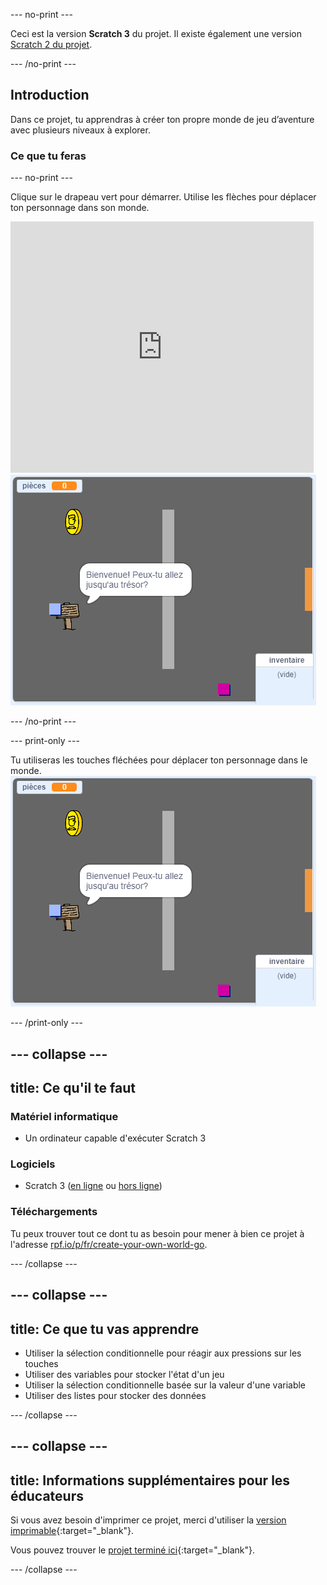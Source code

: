 --- no-print ---

Ceci est la version **Scratch 3** du projet. Il existe également une version [Scratch 2 du projet](https://projects.raspberrypi.org/fr-FR/projects/create-your-own-world-scratch2).

--- /no-print ---

## Introduction

Dans ce projet, tu apprendras à créer ton propre monde de jeu d’aventure avec plusieurs niveaux à explorer.

### Ce que tu feras

--- no-print ---

Clique sur le drapeau vert pour démarrer. Utilise les flèches pour déplacer ton personnage dans son monde.

<div class="scratch-preview">
  <iframe allowtransparency="true" width="485" height="402" src="https://scratch.mit.edu/projects/embed/369629078/?autostart=false" frameborder="0" scrolling="no"></iframe>
  <img src="images/showcase.png">
</div>

--- /no-print ---

--- print-only ---

Tu utiliseras les touches fléchées pour déplacer ton personnage dans le monde. ![showcase.png](images/showcase.png)

--- /print-only ---

--- collapse ---
---
title: Ce qu'il te faut
---

### Matériel informatique

- Un ordinateur capable d'exécuter Scratch 3

### Logiciels

- Scratch 3 ([en ligne](http://rpf.io/scratchon) ou [hors ligne](http://rpf.io/scratchoff))

### Téléchargements

Tu peux trouver tout ce dont tu as besoin pour mener à bien ce projet à l'adresse [rpf.io/p/fr/create-your-own-world-go](https://rpf.io/p/fr-FR/create-your-own-world-go).

--- /collapse ---

--- collapse ---
---
title: Ce que tu vas apprendre
---

- Utiliser la sélection conditionnelle pour réagir aux pressions sur les touches
- Utiliser des variables pour stocker l'état d'un jeu
- Utiliser la sélection conditionnelle basée sur la valeur d'une variable
- Utiliser des listes pour stocker des données

--- /collapse ---

--- collapse ---
---
title: Informations supplémentaires pour les éducateurs
---

Si vous avez besoin d'imprimer ce projet, merci d'utiliser la [version imprimable](https://projects.raspberrypi.org/fr-FR/projects/create-your-own-world/print){:target="_blank"}.

Vous pouvez trouver le [projet terminé ici](https://rpf.io/p/fr-FR/create-your-own-world-get){:target="_blank"}.

--- /collapse ---